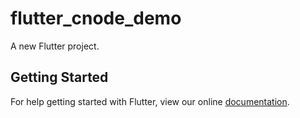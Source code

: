 # flutter_cnode_demo

A new Flutter project.

## Getting Started

For help getting started with Flutter, view our online
[documentation](https://flutter.io/).
